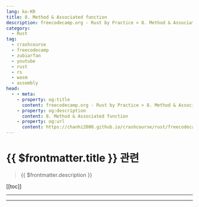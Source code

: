 ```yaml
---
lang: ko-KR
title: 8. Method & Associated function
description: freecodecamp.org - Rust by Practice > 8. Method & Associated function
category: 
  - Rust
tag: 
  - crashcourse
  - freecodecamp
  - zubiarfan
  - youtube
  - rust
  - rs
  - wasm
  - assembly
head:
  - - meta:
    - property: og:title
      content: freecodecamp.org - Rust by Practice > 8. Method & Associated function
    - property: og:description
      content: 8. Method & Associated function
    - property: og:url
      content: https://chanhi2000.github.io/crashcourse/rust/freecodecamp-rust-by-practice/08.html
---
```


# {{ $frontmatter.title }} 관련

> {{ $frontmatter.description }}

[[toc]]

---

---

<TagLinks />